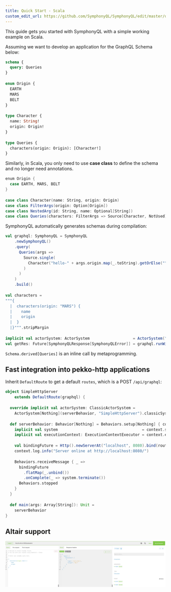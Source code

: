 ```yaml
---
title: Quick Start - Scala
custom_edit_url: https://github.com/SymphonyQL/SymphonyQL/edit/master/docs/quickstart-scala.md
---
```


This guide gets you started with SymphonyQL with a simple working example on Scala.

Assuming we want to develop an application for the GraphQL Schema below:
```graphql
schema {
  query: Queries
}

enum Origin {
  EARTH
  MARS
  BELT
}

type Character {
  name: String!
  origin: Origin!
}

type Queries {
  characters(origin: Origin): [Character!]
}
```

Similarly, in Scala, you only need to use **case class** to define the schema and no longer need annotations.
```scala
enum Origin {
  case EARTH, MARS, BELT
}

case class Character(name: String, origin: Origin)
case class FilterArgs(origin: Option[Origin])
case class NestedArg(id: String, name: Optional[String])
case class Queries(characters: FilterArgs => Source[Character, NotUsed])
```

SymphonyQL automatically generates schemas during compilation:
```scala
val graphql: SymphonyQL = SymphonyQL
    .newSymphonyQL()
    .query(
      Queries(args =>
        Source.single(
          Character("hello-" + args.origin.map(_.toString).getOrElse(""), args.origin.getOrElse(Origin.BELT))
        )
      )
    )
    .build()

val characters =
"""{
  |  characters(origin: "MARS") {
  |    name
  |    origin
  |  }
  |}""".stripMargin
  
implicit val actorSystem: ActorSystem                   = ActorSystem("symphonyActorSystem")
val getRes: Future[SymphonyQLResponse[SymphonyQLError]] = graphql.runWith(SymphonyQLRequest(characters))
```

`Schema.derived[Queries]` is an inline call by metaprogramming.

## Fast integration into pekko-http applications

Inherit `DefaultRoute` to get a default `routes`, which is a POST `/api/graphql`:
```scala
object SimpleHttpServer
    extends DefaultRoute(graphql) {

  override implicit val actorSystem: ClassicActorSystem =
    ActorSystem[Nothing](serverBehavior, "SimpleHttpServer").classicSystem

  def serverBehavior: Behavior[Nothing] = Behaviors.setup[Nothing] { context =>
    implicit val system                                     = context.system
    implicit val executionContext: ExecutionContextExecutor = context.executionContext

    val bindingFuture = Http().newServerAt("localhost", 8080).bind(routes)
    context.log.info("Server online at http://localhost:8080/")

    Behaviors.receiveMessage { _ =>
      bindingFuture
        .flatMap(_.unbind())
        .onComplete(_ => system.terminate())
      Behaviors.stopped
    }
  }

  def main(args: Array[String]): Unit =
    serverBehavior
}
```

## Altair support

![](altair.jpg)